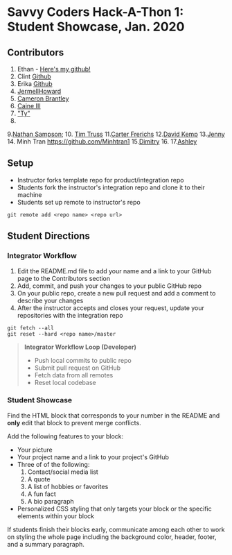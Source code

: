 # Savvy Coders Hack-A-Thon 1: Student Showcase, Jan. 2020

## Contributors
1. Ethan - [Here's my github!](https://github.com/Ezmapel)
2. Clint [Github](https://github.com/ki2clint)
3. Erika  [Github](https://github.com/erpflueger29)
4. <a href = https://github.com/jhoward21>JermellHoward</a>
5. <a href = https://github.com/cbrantley4>Cameron Brantley</a>
6. <a href=https://github.com/acaine03>Caine III</a>
7. <a href="https://github.com/Tylerdurden01">"Ty"</a>
8.
9.[Nathan Sampson](https://github.com/TNathanSampson);
10. [Tim Truss](https://github.com/TimTruss)
11.[Carter Frerichs](https://github.com/carterFrerichs)
12.[David Kemp](https://github.com/davkem43/DavidKemp)
13.[Jenny](https://github.com/Jmm11297)
14. Minh Tran https://github.com/Minhtran1
15.[Dimitry](https://github.com/XnightcrawlerX)
16.
17.[Ashley](https://github.com/tigerlily187)

## Setup
* Instructor forks template repo for product/integration repo
* Students fork the instructor's integration repo and clone it to their machine
* Students set up remote to instructor's repo
```
git remote add <repo name> <repo url>
```

## Student Directions
### Integrator Workflow
1. Edit the README.md file to add your name and a link to your GitHub page to the Contributors section
2. Add, commit, and push your changes to your public GitHub repo
3. On your public repo, create a new pull request and add a comment to describe your changes
4. After the instructor accepts and closes your request, update your repositories with the integration repo
```
git fetch --all
git reset --hard <repo name>/master
```
> **Integrator Workflow Loop (Developer)**
> * Push local commits to public repo
> * Submit pull request on GitHub
> * Fetch data from all remotes
> * Reset local codebase

### Student Showcase
Find the HTML block that corresponds to your number in the README and **only** edit that block to prevent merge conflicts.

Add the following features to your block:
* Your picture
* Your project name and a link to your project's GitHub
* Three of of the following:
  1. Contact/social media list
  2. A quote
  3. A list of hobbies or favorites
  4. A fun fact
  5. A bio paragraph
* Personalized CSS styling that only targets your block or the specific elements within your block

If students finish their blocks early, communicate among each other to work on styling the whole page including the background color, header, footer, and a summary paragraph.
